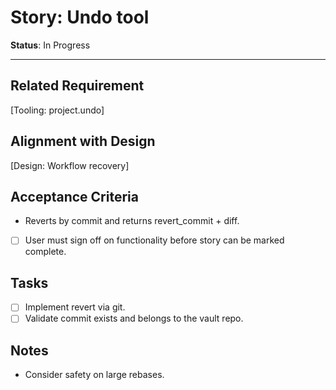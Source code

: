 # Story: Undo tool

**Status**: In Progress

---

## Related Requirement

[Tooling: project.undo]

## Alignment with Design

[Design: Workflow recovery]

## Acceptance Criteria

- Reverts by commit and returns revert_commit + diff.
- [ ] User must sign off on functionality before story can be marked complete.

## Tasks

- [ ] Implement revert via git.
- [ ] Validate commit exists and belongs to the vault repo.

## Notes

- Consider safety on large rebases.
